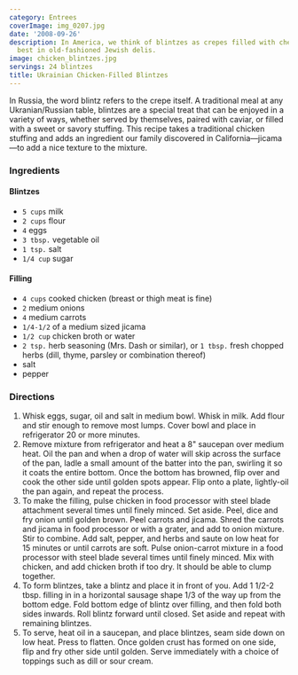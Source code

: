 ```yaml
---
category: Entrees
coverImage: img_0207.jpg
date: '2008-09-26'
description: In America, we think of blintzes as crepes filled with cheese served
  best in old-fashioned Jewish delis.
image: chicken_blintzes.jpg
servings: 24 blintzes
title: Ukrainian Chicken-Filled Blintzes
---
```


In Russia, the word blintz refers to the crepe itself. A traditional meal at any Ukranian/Russian table, blintzes are a special treat that can be enjoyed in a variety of ways, whether served by themselves, paired with caviar, or filled with a sweet or savory stuffing. This recipe takes a traditional chicken stuffing and adds an ingredient our family discovered in California—jicama—to add a nice texture to the mixture.

### Ingredients

#### Blintzes

* `5 cups` milk
* `2 cups` flour
* `4` eggs
* `3 tbsp.` vegetable oil
* `1 tsp.` salt
* `1/4 cup` sugar

#### Filling

* `4 cups` cooked chicken (breast or thigh meat is fine)
* `2` medium onions
* `4` medium carrots
* `1/4-1/2` of a medium sized jicama
* `1/2 cup` chicken broth or water
* `2 tsp.` herb seasoning (Mrs. Dash or similar), or `1 tbsp.` fresh chopped herbs (dill, thyme, parsley or combination thereof)
* salt
* pepper

### Directions

1. Whisk eggs, sugar, oil and salt in medium bowl. Whisk in milk. Add flour and stir enough to remove most lumps. Cover bowl and place in refrigerator 20 or more minutes.
2. Remove mixture from refrigerator and heat a 8" saucepan over medium heat. Oil the pan and when a drop of water will skip across the surface of the pan, ladle a small amount of the batter into the pan, swirling it so it coats the entire bottom. Once the bottom has browned, flip over and cook the other side until golden spots appear. Flip onto a plate, lightly-oil the pan again, and repeat the process.
3. To make the filling, pulse chicken in food processor with steel blade attachment several times until finely minced. Set aside. Peel, dice and fry onion until golden brown. Peel carrots and jicama. Shred the carrots and jicama in food processor or with a grater, and add to onion mixture. Stir to combine. Add salt, pepper, and herbs and saute on low heat for 15 minutes or until carrots are soft. Pulse onion-carrot mixture in a food processor with steel blade several times until finely minced. Mix with chicken, and add chicken broth if too dry. It should be able to clump together.
4. To form blintzes, take a blintz and place it in front of you. Add 1 1/2-2 tbsp. filling in in a horizontal sausage shape 1/3 of the way up from the bottom edge. Fold bottom edge of blintz over filling, and then fold both sides inwards. Roll blintz forward until closed. Set aside and repeat with remaining blintzes.
5. To serve, heat oil in a saucepan, and place blintzes, seam side down on low heat. Press to flatten. Once golden crust has formed on one side, flip and fry other side until golden. Serve immediately with a choice of toppings such as dill or sour cream.